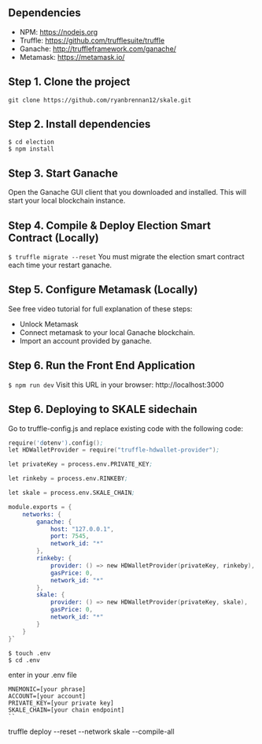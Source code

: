 
## Dependencies

- NPM: https://nodejs.org
- Truffle: https://github.com/trufflesuite/truffle
- Ganache: http://truffleframework.com/ganache/
- Metamask: https://metamask.io/


## Step 1. Clone the project
`git clone https://github.com/ryanbrennan12/skale.git`

## Step 2. Install dependencies
```
$ cd election
$ npm install
```
## Step 3. Start Ganache
Open the Ganache GUI client that you downloaded and installed. This will start your local blockchain instance.

## Step 4. Compile & Deploy Election Smart Contract (Locally)
`$ truffle migrate --reset`
You must migrate the election smart contract each time your restart ganache.

## Step 5. Configure Metamask (Locally)
See free video tutorial for full explanation of these steps:
- Unlock Metamask
- Connect metamask to your local Ganache blockchain.
- Import an account provided by ganache.

## Step 6. Run the Front End Application
`$ npm run dev`
Visit this URL in your browser: http://localhost:3000

## Step 6. Deploying to SKALE sidechain
Go to truffle-config.js and replace existing code with the following code:

```s
require('dotenv').config();
let HDWalletProvider = require("truffle-hdwallet-provider");

let privateKey = process.env.PRIVATE_KEY;

let rinkeby = process.env.RINKEBY;

let skale = process.env.SKALE_CHAIN;

module.exports = {
    networks: {
        ganache: {
            host: "127.0.0.1",
            port: 7545,
            network_id: "*"
        },
        rinkeby: {
            provider: () => new HDWalletProvider(privateKey, rinkeby),
            gasPrice: 0,
            network_id: "*"
        },
        skale: {
            provider: () => new HDWalletProvider(privateKey, skale),
            gasPrice: 0,
            network_id: "*"
        }
    }
}`
```
```
$ touch .env
$ cd .env
```
enter in your .env file
```
MNEMONIC=[your phrase]
ACCOUNT=[your account]
PRIVATE_KEY=[your private key]
SKALE_CHAIN=[your chain endpoint]
``

```
truffle deploy --reset --network skale --compile-all
```
